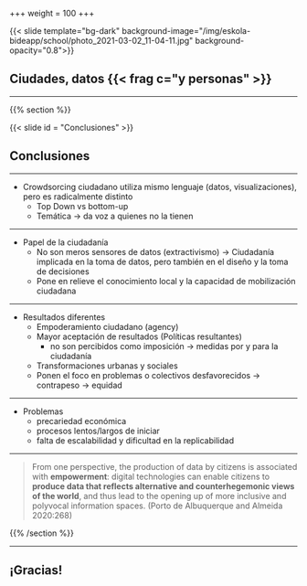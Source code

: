 +++
weight = 100
+++

{{< slide template="bg-dark" background-image="/img/eskola-bideapp/school/photo_2021-03-02_11-04-11.jpg" background-opacity="0.8">}}



## Ciudades, datos {{< frag c="y personas" >}}


---

{{% section %}}

{{< slide  id = "Conclusiones" >}}

## Conclusiones

---

- Crowdsorcing ciudadano utiliza mismo lenguaje (datos, visualizaciones), pero es radicalmente distinto
  - Top Down vs bottom-up
  - Temática -> da voz a quienes no la tienen

---


- Papel de la ciudadanía
  - No son meros sensores de datos (extractivismo) -> Ciudadanía implicada en la toma de datos, pero también en el diseño y la toma de decisiones
  - Pone en relieve el conocimiento local y la capacidad de mobilización ciudadana

---

- Resultados diferentes
  - Empoderamiento ciudadano (agency)
  - Mayor aceptación de resultados (Políticas resultantes) 
    - no son percibidos como imposición -> medidas por y para la ciudadanía
  - Transformaciones urbanas y sociales
  - Ponen el foco en problemas o colectivos desfavorecidos -> contrapeso -> equidad

---

- Problemas
  - precariedad económica
  - procesos lentos/largos de iniciar
  - falta de escalabilidad y dificultad en la replicabilidad

---

> From one perspective, the production of data by citizens is associated with **empowerment**: digital technologies can enable citizens to **produce data that reflects alternative and counterhegemonic views of the world**, and thus lead to the opening up of more inclusive and polyvocal information spaces. (Porto de Albuquerque and Almeida 2020:268)

{{% /section %}}

---

## ¡Gracias!
